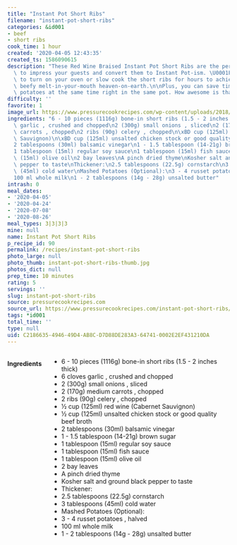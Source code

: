 ```yaml
---
title: "Instant Pot Short Ribs"
filename: "instant-pot-short-ribs"
categories: &id001
- beef
- short ribs
cook_time: 1 hour
created: '2020-04-05 12:43:35'
created_ts: 1586090615
description: "These Red Wine Braised Instant Pot Short Ribs are the perfect choice\
  \ to impress your guests and convert them to Instant Pot-ism. \U0001F609\n\nNo need\
  \ to turn on your oven or slow cook the short ribs for hours to achieve this rich\
  \ beefy melt-in-your-mouth heaven-on-earth.\n\nPlus, you can save time by cooking\
  \ potatoes at the same time right in the same pot. How awesome is that?!"
difficulty: ''
favorite: 1
image_url: https://www.pressurecookrecipes.com/wp-content/uploads/2018/08/instant-pot-short-ribs-645x437.jpg
ingredients: "6 - 10 pieces (1116g) bone-in short ribs (1.5 - 2 inches thick)\n6 cloves\
  \ garlic , crushed and chopped\n2 (300g) small onions , sliced\n2 (170g) medium\
  \ carrots , chopped\n2 ribs (90g) celery , chopped\n\xBD cup (125ml) red wine (Cabernet\
  \ Sauvignon)\n\xBD cup (125ml) unsalted chicken stock or good quality beef broth\n\
  2 tablespoons (30ml) balsamic vinegar\n1 - 1.5 tablespoon (14-21g) brown sugar\n\
  1 tablespoon (15ml) regular soy sauce\n1 tablespoon (15ml) fish sauce\n1 tablespoon\
  \ (15ml) olive oil\n2 bay leaves\nA pinch dried thyme\nKosher salt and ground black\
  \ pepper to taste\nThickener:\n2.5 tablespoons (22.5g) cornstarch\n3 tablespoons\
  \ (45ml) cold water\nMashed Potatoes (Optional):\n3 - 4 russet potatoes , halved\n\
  100 ml whole milk\n1 - 2 tablespoons (14g - 28g) unsalted butter"
intrash: 0
meal_dates:
- '2020-04-05'
- '2020-04-24'
- '2020-07-08'
- '2020-08-26'
meal_types: 3|3|3|3
mine: null
name: Instant Pot Short Ribs
p_recipe_id: 90
permalink: /recipes/instant-pot-short-ribs
photo_large: null
photo_thumb: instant-pot-short-ribs-thumb.jpg
photos_dict: null
prep_time: 10 minutes
rating: 5
servings: ''
slug: instant-pot-short-ribs
source: pressurecookrecipes.com
source_url: https://www.pressurecookrecipes.com/instant-pot-short-ribs/
tags: *id001
total_time: ''
type: null
uid: C2186635-4946-49D4-AB8C-D7D88DE283A3-64741-0002E2EF431210DA
---
```

<div class="large-8 medium-7 columns" id="writeup">	</div><!-- #writeup -->
</div><!-- #row-one -->
<div class="row" id="row-two">	<div class="medium-4 small-5 columns" id="ingredients"><h4>Ingredients</h4><div class="box box-ingredients content"><ul>
<li>6 - 10 pieces (1116g) bone-in short ribs (1.5 - 2 inches thick)</li>
<li>6 cloves garlic , crushed and chopped</li>
<li>2 (300g) small onions , sliced</li>
<li>2 (170g) medium carrots , chopped</li>
<li>2 ribs (90g) celery , chopped</li>
<li>½ cup (125ml) red wine (Cabernet Sauvignon)</li>
<li>½ cup (125ml) unsalted chicken stock or good quality beef broth</li>
<li>2 tablespoons (30ml) balsamic vinegar</li>
<li>1 - 1.5 tablespoon (14-21g) brown sugar</li>
<li>1 tablespoon (15ml) regular soy sauce</li>
<li>1 tablespoon (15ml) fish sauce</li>
<li>1 tablespoon (15ml) olive oil</li>
<li>2 bay leaves</li>
<li>A pinch dried thyme</li>
<li>Kosher salt and ground black pepper to taste</li>
<li>Thickener:</li>
<li>2.5 tablespoons (22.5g) cornstarch</li>
<li>3 tablespoons (45ml) cold water</li>
<li>Mashed Potatoes (Optional):</li>
<li>3 - 4 russet potatoes , halved</li>
<li>100 ml whole milk</li>
<li>1 - 2 tablespoons (14g - 28g) unsalted butter</li>
</ul>
</div>	</div>	<div class="medium-6 small-7 columns" id="directions">	</div>